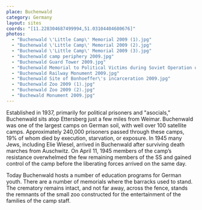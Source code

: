 ```yaml
---
place: Buchenwald
category: Germany
layout: sites
coords: "[11.228304687499994,51.03104404680676]"
photos:
  - "Buchenwald \'Little Camp\' Memorial 2009 (1).jpg"
  - "Buchenwald \'Little Camp\' Memorial 2009 (2).jpg"
  - "Buchenwald \'Little Camp\' Memorial 2009 (3).jpg"
  - "Buchenwald camp periphery 2009.jpg"
  - "Buchenwald Guard Tower 2009.jpg"
  - "Buchenwald Memorial to Political Victims during Soviet Operation of the Camp.jpg"
  - "Buchenwald Railway Monument 2009.jpg"
  - "Buchenwald Site of Bonhoeffer\'s incarceration 2009.jpg"
  - "Buchenwald Zoo 2009 (1).jpg"
  - "Buchenwald Zoo 2009 (2).jpg"
  - "Buchewald Monument 2009.jpg"
---
```

Established in 1937, primarily for political prisoners and "asocials," Buchenwald sits atop Ettersberg just a few miles from Weimar. Buchenwald was one of the largest camps on German soil, with well over 100 satellite camps. Approximately 240,000 prisoners passed through these camps, 19% of whom died by execution, starvation, or exposure. In 1945 many Jews, including Elie Wiesel, arrived in Buchenwald after surviving death marches from Auschwitz. On April 11, 1945 members of the camp’s resistance overwhelmed the few remaining members of the SS and gained control of the camp before the liberating forces arrived on the same day. 

Today Buchenwald hosts a number of education programs for German youth. There are a number of memorials where the barracks used to stand. The crematory remains intact, and not far away, across the fence, stands the remnants of the small zoo constructed for the entertainment of the families of the camp staff.